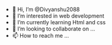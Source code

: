 - 👋 Hi, I’m @Divyanshu2088
- 👀 I’m interested in web development
- 🌱 I’m currently learning Html and css  
- 💞️ I’m looking to collaborate on ...
- 📫 How to reach me ...

<!---
Divyanshu2088/Divyanshu2088 is a ✨ special ✨ repository because its `README.md` (this file) appears on your GitHub profile.
You can click the Preview link to take a look at your changes.
--->

